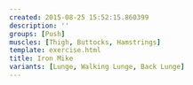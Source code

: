 ```yaml
---
created: 2015-08-25 15:52:15.860399
description: ''
groups: [Push]
muscles: [Thigh, Buttocks, Hamstrings]
template: exercise.html
title: Iron Mike
variants: [Lunge, Walking Lunge, Back Lunge]
---
```

